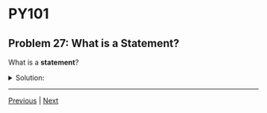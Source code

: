 # PY101
## Problem 27: What is a Statement?

What is a **statement**?

<details>
<summary>Solution:</summary>

A statement is like an 'instruction' that the Python interpreter can execute.

Examples: `if`, `for`, etc.

</details>

---

[Previous](026.md) | [Next](028.md)

